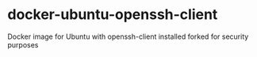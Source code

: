# docker-ubuntu-openssh-client
Docker image for Ubuntu with openssh-client installed
forked for security purposes
